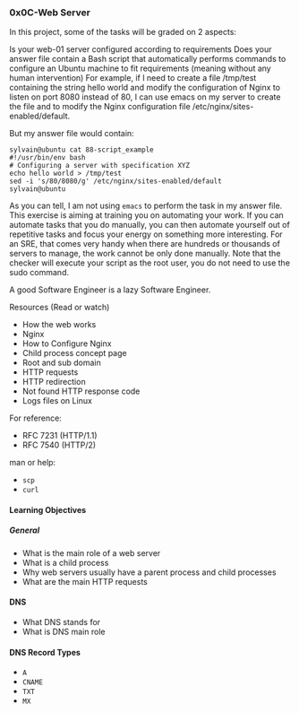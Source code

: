 ### 0x0C-Web Server

In this project, some of the tasks will be graded on 2 aspects:

Is your web-01 server configured according to requirements
Does your answer file contain a Bash script that automatically performs commands to configure an Ubuntu machine to fit requirements (meaning without any human intervention)
For example, if I need to create a file /tmp/test containing the string hello world and modify the configuration of Nginx to listen on port 8080 instead of 80, I can use emacs on my server to create the file and to modify the Nginx configuration file /etc/nginx/sites-enabled/default.

But my answer file would contain:

```
sylvain@ubuntu cat 88-script_example
#!/usr/bin/env bash
# Configuring a server with specification XYZ
echo hello world > /tmp/test
sed -i 's/80/8080/g' /etc/nginx/sites-enabled/default
sylvain@ubuntu
```

As you can tell, I am not using `emacs` to perform the task in my answer file. This exercise is aiming at training you on automating your work. If you can automate tasks that you do manually, you can then automate yourself out of repetitive tasks and focus your energy on something more interesting. For an SRE, that comes very handy when there are hundreds or thousands of servers to manage, the work cannot be only done manually. Note that the checker will execute your script as the root user, you do not need to use the sudo command.

A good Software Engineer is a lazy Software Engineer.

Resources (Read or watch)

+ How the web works
+ Nginx
+ How to Configure Nginx
+ Child process concept page
+ Root and sub domain
+ HTTP requests
+ HTTP redirection
+ Not found HTTP response code
+ Logs files on Linux

For reference:

+ RFC 7231 (HTTP/1.1)
+ RFC 7540 (HTTP/2)

man or help:

- `scp`
- `curl`

#### Learning Objectives

##### General

- What is the main role of a web server
- What is a child process
- Why web servers usually have a parent process and child processes
- What are the main HTTP requests

#### DNS
- What DNS stands for
- What is DNS main role

#### DNS Record Types
- `A`
- `CNAME`
- `TXT`
- `MX`
